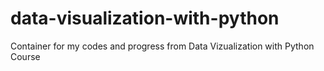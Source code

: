 # data-visualization-with-python
Container for my codes and progress from Data Vizualization with Python Course
